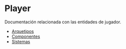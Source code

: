 # Player

Documentación relacionada con las entidades de jugador.

- [Arquetipos](./player.archetype.md)
- [Componentes](./player.component.md)
- [Sistemas](./player.system.md)


